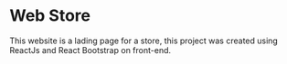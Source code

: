 # Web Store

This website is a lading page for a store, this project was created using ReactJs and React Bootstrap on front-end.
